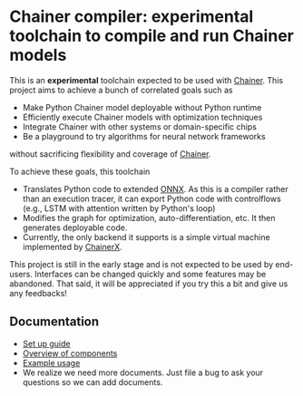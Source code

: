 # Chainer compiler: experimental toolchain to compile and run Chainer models

This is an **experimental** toolchain expected to be used with [Chainer](https://github.com/chainer/chainer). This project aims to achieve a bunch of correlated goals such as

- Make Python Chainer model deployable without Python runtime
- Efficiently execute Chainer models with optimization techniques
- Integrate Chainer with other systems or domain-specific chips
- Be a playground to try algorithms for neural network frameworks

without sacrificing flexibility and coverage of [Chainer](https://github.com/chainer/chainer).

To achieve these goals, this toolchain

- Translates Python code to extended [ONNX](https://github.com/onnx/onnx/). As this is a compiler rather than an execution tracer, it can export Python code with controlflows (e.g., LSTM with attention written by Python's loop)
- Modifies the graph for optimization, auto-differentiation, etc. It then generates deployable code.
- Currently, the only backend it supports is a simple virtual machine implemented by [ChainerX](https://github.com/chainer/chainer/blob/master/chainerx.md).

This project is still in the early stage and is not expected to be used by end-users. Interfaces can be changed quickly and some features may be abandoned. That said, it will be appreciated if you try this a bit and give us any feedbacks!

## Documentation

- [Set up guide](docs/setup.md)
- [Overview of components](docs/overview.md)
- [Example usage](docs/usage.md)
- We realize we need more documents. Just file a bug to ask your questions so we can add documents.
